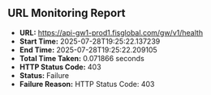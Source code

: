 ## URL Monitoring Report

- **URL:** https://api-gw1-prod1.fisglobal.com/gw/v1/health
- **Start Time:** 2025-07-28T19:25:22.137239
- **End Time:** 2025-07-28T19:25:22.209105
- **Total Time Taken:** 0.071866 seconds
- **HTTP Status Code:** 403
- **Status:** Failure
- **Failure Reason:** HTTP Status Code: 403
